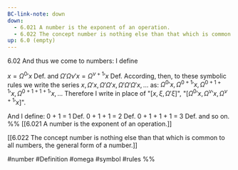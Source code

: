 ```yaml
---
BC-link-note: down
down:
  - 6.021 A number is the exponent of an operation.
  - 6.022 The concept number is nothing else than that which is common to all numbers, the general form of a number.
up: 6.0 (empty)
---
```

6.02 And thus we come to numbers: I define

$x =\Omega^{0}{'}x$ Def. and
$\Omega{'}\Omega\nu{'}x = \Omega^{\nu+1}{'}x$ Def.
According, then, to these symbolic rules we write the series $x, \Omega{'}x, \Omega{'}\Omega{'}x, \Omega{'}\Omega{'}\Omega{'}x, ...$
as: $\Omega^{0}{'}x, \Omega^{0 + 1}{'}x, \Omega^{0 + 1 + 1}{'}x, \Omega^{0 + 1 + 1 + 1}{'}x,  ...$
Therefore I write in place of "$[x, \xi, \Omega{'}\xi]$",
"$[\Omega^{0}{'}x, \Omega^{\nu}{'}x, \Omega^{\nu + 1}{'}x]$".

And I define:
0 + 1 = 1 Def.
0 + 1 + 1 = 2 Def.
0 + 1 + 1 + 1 = 3 Def.
and so on.
%%
[[6.021 A number is the exponent of an operation.]]

[[6.022 The concept number is nothing else than that which is common to all numbers, the general form of a number.]]

#number #Definition #omega #symbol #rules %%